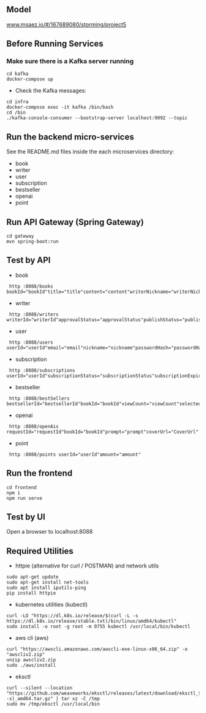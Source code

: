# 

## Model
www.msaez.io/#/167689080/storming/project5

## Before Running Services
### Make sure there is a Kafka server running
```
cd kafka
docker-compose up
```
- Check the Kafka messages:
```
cd infra
docker-compose exec -it kafka /bin/bash
cd /bin
./kafka-console-consumer --bootstrap-server localhost:9092 --topic
```

## Run the backend micro-services
See the README.md files inside the each microservices directory:

- book
- writer
- user
- subscription
- bestseller
- openai
- point


## Run API Gateway (Spring Gateway)
```
cd gateway
mvn spring-boot:run
```

## Test by API
- book
```
 http :8088/books bookId="bookId"title="title"content="content"writerNickname="writerNickname"writerId="writerId"coverUrl="coverUrl"status="status"
```
- writer
```
 http :8088/writers writerId="writerId"approvalStatus="approvalStatus"publishStatus="publishStatus"publishStatus="publishStatus"
```
- user
```
 http :8088/users userId="userId"email="email"nickname="nickname"passwordHash="passwordHash"
```
- subscription
```
 http :8088/subscriptions userId="userId"subscriptionStatus="subscriptionStatus"subscriptionExpiryDate="subscriptionExpiryDate"
```
- bestseller
```
 http :8088/bestSellers bestsellerId="bestsellerId"bookId="bookId"viewCount="viewCount"selectedStatus="selectedStatus"selectedAt="selectedAt"
```
- openai
```
 http :8088/openAis requestId="requestId"bookId="bookId"prompt="prompt"coverUrl="CoverUrl"
```
- point
```
 http :8088/points userId="userId"amount="amount"
```


## Run the frontend
```
cd frontend
npm i
npm run serve
```

## Test by UI
Open a browser to localhost:8088

## Required Utilities

- httpie (alternative for curl / POSTMAN) and network utils
```
sudo apt-get update
sudo apt-get install net-tools
sudo apt install iputils-ping
pip install httpie
```

- kubernetes utilities (kubectl)
```
curl -LO "https://dl.k8s.io/release/$(curl -L -s https://dl.k8s.io/release/stable.txt)/bin/linux/amd64/kubectl"
sudo install -o root -g root -m 0755 kubectl /usr/local/bin/kubectl
```

- aws cli (aws)
```
curl "https://awscli.amazonaws.com/awscli-exe-linux-x86_64.zip" -o "awscliv2.zip"
unzip awscliv2.zip
sudo ./aws/install
```

- eksctl 
```
curl --silent --location "https://github.com/weaveworks/eksctl/releases/latest/download/eksctl_$(uname -s)_amd64.tar.gz" | tar xz -C /tmp
sudo mv /tmp/eksctl /usr/local/bin
```
